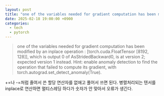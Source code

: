 ```yaml
---
layout: post
title: "one of the variables needed for gradient computation has been modified by an inplace operation 오류"
date: 2025-02-18 19:00:00 +0900
categories:
  - tech
  - pytorch
---
```


> one of the variables needed for gradient computation has been modified by an inplace operation : [torch.cuda.FloatTensor [8192, 128]], which is output 0 of AsStridedBackward0, is at version 2; expected version 1 instead. Hint: enable anomaly detection to find the operation that failed to compute its gradient, with torch.autograd.set_detect_anomaly(True).

+=나 -=처럼 줄여서 쓴 할당 연산자를 없애고 풀어서 쓰면 된다. 
병렬처리되는 텐서를 inplace로 연산하면 멀티스레딩 하다가 숫자가 안 맞아서 오류가 생긴다.
